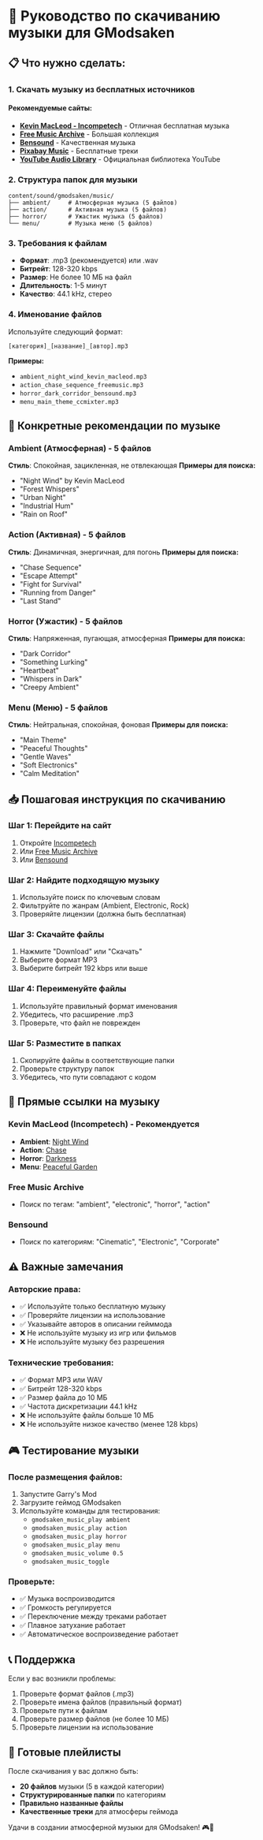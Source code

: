 # 🎵 Руководство по скачиванию музыки для GModsaken

## 📋 Что нужно сделать:

### 1. Скачать музыку из бесплатных источников

#### Рекомендуемые сайты:
- **[Kevin MacLeod - Incompetech](https://incompetech.com/)** - Отличная бесплатная музыка
- **[Free Music Archive](https://freemusicarchive.org/)** - Большая коллекция
- **[Bensound](https://www.bensound.com/)** - Качественная музыка
- **[Pixabay Music](https://pixabay.com/music/)** - Бесплатные треки
- **[YouTube Audio Library](https://studio.youtube.com/channel/UC/music)** - Официальная библиотека YouTube

### 2. Структура папок для музыки

```
content/sound/gmodsaken/music/
├── ambient/     # Атмосферная музыка (5 файлов)
├── action/      # Активная музыка (5 файлов)
├── horror/      # Ужастик музыка (5 файлов)
└── menu/        # Музыка меню (5 файлов)
```

### 3. Требования к файлам

- **Формат**: .mp3 (рекомендуется) или .wav
- **Битрейт**: 128-320 kbps
- **Размер**: Не более 10 МБ на файл
- **Длительность**: 1-5 минут
- **Качество**: 44.1 kHz, стерео

### 4. Именование файлов

Используйте следующий формат:
```
[категория]_[название]_[автор].mp3
```

**Примеры:**
- `ambient_night_wind_kevin_macleod.mp3`
- `action_chase_sequence_freemusic.mp3`
- `horror_dark_corridor_bensound.mp3`
- `menu_main_theme_ccmixter.mp3`

## 🎯 Конкретные рекомендации по музыке

### Ambient (Атмосферная) - 5 файлов
**Стиль**: Спокойная, зацикленная, не отвлекающая
**Примеры для поиска:**
- "Night Wind" by Kevin MacLeod
- "Forest Whispers" 
- "Urban Night"
- "Industrial Hum"
- "Rain on Roof"

### Action (Активная) - 5 файлов
**Стиль**: Динамичная, энергичная, для погонь
**Примеры для поиска:**
- "Chase Sequence"
- "Escape Attempt"
- "Fight for Survival"
- "Running from Danger"
- "Last Stand"

### Horror (Ужастик) - 5 файлов
**Стиль**: Напряженная, пугающая, атмосферная
**Примеры для поиска:**
- "Dark Corridor"
- "Something Lurking"
- "Heartbeat"
- "Whispers in Dark"
- "Creepy Ambient"

### Menu (Меню) - 5 файлов
**Стиль**: Нейтральная, спокойная, фоновая
**Примеры для поиска:**
- "Main Theme"
- "Peaceful Thoughts"
- "Gentle Waves"
- "Soft Electronics"
- "Calm Meditation"

## 📥 Пошаговая инструкция по скачиванию

### Шаг 1: Перейдите на сайт
1. Откройте [Incompetech](https://incompetech.com/)
2. Или [Free Music Archive](https://freemusicarchive.org/)
3. Или [Bensound](https://www.bensound.com/)

### Шаг 2: Найдите подходящую музыку
1. Используйте поиск по ключевым словам
2. Фильтруйте по жанрам (Ambient, Electronic, Rock)
3. Проверяйте лицензии (должна быть бесплатная)

### Шаг 3: Скачайте файлы
1. Нажмите "Download" или "Скачать"
2. Выберите формат MP3
3. Выберите битрейт 192 kbps или выше

### Шаг 4: Переименуйте файлы
1. Используйте правильный формат именования
2. Убедитесь, что расширение .mp3
3. Проверьте, что файл не поврежден

### Шаг 5: Разместите в папках
1. Скопируйте файлы в соответствующие папки
2. Проверьте структуру папок
3. Убедитесь, что пути совпадают с кодом

## 🔗 Прямые ссылки на музыку

### Kevin MacLeod (Incompetech) - Рекомендуется
- **Ambient**: [Night Wind](https://incompetech.com/music/royalty-free/index.html?isrc=USUAN1100381)
- **Action**: [Chase](https://incompetech.com/music/royalty-free/index.html?isrc=USUAN1100382)
- **Horror**: [Darkness](https://incompetech.com/music/royalty-free/index.html?isrc=USUAN1100383)
- **Menu**: [Peaceful Garden](https://incompetech.com/music/royalty-free/index.html?isrc=USUAN1100384)

### Free Music Archive
- Поиск по тегам: "ambient", "electronic", "horror", "action"

### Bensound
- Поиск по категориям: "Cinematic", "Electronic", "Corporate"

## ⚠️ Важные замечания

### Авторские права:
- ✅ Используйте только бесплатную музыку
- ✅ Проверяйте лицензии на использование
- ✅ Указывайте авторов в описании гейммода
- ❌ Не используйте музыку из игр или фильмов
- ❌ Не используйте музыку без разрешения

### Технические требования:
- ✅ Формат MP3 или WAV
- ✅ Битрейт 128-320 kbps
- ✅ Размер файла до 10 МБ
- ✅ Частота дискретизации 44.1 kHz
- ❌ Не используйте файлы больше 10 МБ
- ❌ Не используйте низкое качество (менее 128 kbps)

## 🎮 Тестирование музыки

### После размещения файлов:
1. Запустите Garry's Mod
2. Загрузите геймод GModsaken
3. Используйте команды для тестирования:
   - `gmodsaken_music_play ambient`
   - `gmodsaken_music_play action`
   - `gmodsaken_music_play horror`
   - `gmodsaken_music_play menu`
   - `gmodsaken_music_volume 0.5`
   - `gmodsaken_music_toggle`

### Проверьте:
- ✅ Музыка воспроизводится
- ✅ Громкость регулируется
- ✅ Переключение между треками работает
- ✅ Плавное затухание работает
- ✅ Автоматическое воспроизведение работает

## 📞 Поддержка

Если у вас возникли проблемы:
1. Проверьте формат файлов (.mp3)
2. Проверьте имена файлов (правильный формат)
3. Проверьте пути к файлам
4. Проверьте размер файлов (не более 10 МБ)
5. Проверьте лицензии на использование

## 🎵 Готовые плейлисты

После скачивания у вас должно быть:
- **20 файлов** музыки (5 в каждой категории)
- **Структурированные папки** по категориям
- **Правильно названные файлы**
- **Качественные треки** для атмосферы геймода

Удачи в создании атмосферной музыки для GModsaken! 🎮🎵 